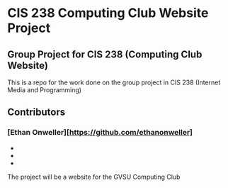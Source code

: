 # CIS 238 Computing Club Website Project
## Group Project for CIS 238 (Computing Club Website)
This is a repo for the work done on the group project in CIS 238 (Internet Media and Programming)

## Contributors
### [Ethan Onweller][https://github.com/ethanonweller]
-
-
-


The project will be a website for the GVSU Computing Club
